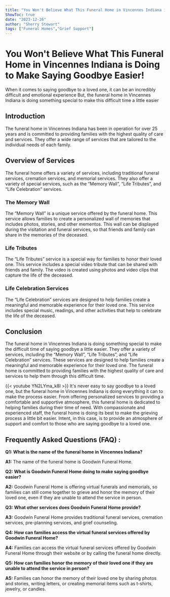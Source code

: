 ```yaml
---
title: "You Won't Believe What This Funeral Home in Vincennes Indiana is Doing to Make Saying Goodbye Easier!"
ShowToc: true 
date: "2023-12-26"
author: "Sherry Stewart" 
tags: ["Funeral Homes","Grief Support"]
---
```

# You Won't Believe What This Funeral Home in Vincennes Indiana is Doing to Make Saying Goodbye Easier!

When it comes to saying goodbye to a loved one, it can be an incredibly difficult and emotional experience But, the funeral home in Vincennes Indiana is doing something special to make this difficult time a little easier

## Introduction

The funeral home in Vincennes Indiana has been in operation for over 25 years and is committed to providing families with the highest quality of care and services. They offer a wide range of services that are tailored to the individual needs of each family.

## Overview of Services

The funeral home offers a variety of services, including traditional funeral services, cremation services, and memorial services. They also offer a variety of special services, such as the “Memory Wall”, “Life Tributes”, and “Life Celebration” services.

### The Memory Wall

The “Memory Wall” is a unique service offered by the funeral home. This service allows families to create a personalized wall of memories that includes photos, stories, and other mementos. This wall can be displayed during the visitation and funeral services, so that friends and family can share in the memories of the deceased.

### Life Tributes

The “Life Tributes” service is a special way for families to honor their loved one. This service includes a special video tribute that can be shared with friends and family. The video is created using photos and video clips that capture the life of the deceased.

### Life Celebration Services

The “Life Celebration” services are designed to help families create a meaningful and memorable experience for their loved one. This service includes special music, readings, and other activities that help to celebrate the life of the deceased.

## Conclusion

The funeral home in Vincennes Indiana is doing something special to make the difficult time of saying goodbye a little easier. They offer a variety of services, including the “Memory Wall”, “Life Tributes”, and “Life Celebration” services. These services are designed to help families create a meaningful and memorable experience for their loved one. The funeral home is committed to providing families with the highest quality of care and services to help them through this difficult time.

{{< youtube YN2LYma_k8I >}} 
It's never easy to say goodbye to a loved one, but the funeral home in Vincennes Indiana is doing everything it can to make the process easier. From offering personalized services to providing a comfortable and supportive atmosphere, this funeral home is dedicated to helping families during their time of need. With compassionate and experienced staff, the funeral home is doing its best to make the grieving process a little bit easier. Intent, in this case, is to provide an atmosphere of support and comfort to those who are saying goodbye to a loved one.

## Frequently Asked Questions (FAQ) :
**Q1: What is the name of the funeral home in Vincennes Indiana?**

**A1:** The name of the funeral home is Goodwin Funeral Home.

**Q2: What is Goodwin Funeral Home doing to make saying goodbye easier?**

**A2:** Goodwin Funeral Home is offering virtual funerals and memorials, so families can still come together to grieve and honor the memory of their loved one, even if they are unable to attend the service in person.

**Q3: What other services does Goodwin Funeral Home provide?**

**A3:** Goodwin Funeral Home provides traditional funeral services, cremation services, pre-planning services, and grief counseling. 

**Q4: How can families access the virtual funeral services offered by Goodwin Funeral Home?**

**A4:** Families can access the virtual funeral services offered by Goodwin Funeral Home through their website or by calling the funeral home directly. 

**Q5: How can families honor the memory of their loved one if they are unable to attend the service in person?**

**A5:** Families can honor the memory of their loved one by sharing photos and stories, writing letters, or creating memorial items such as t-shirts, jewelry, or candles.



